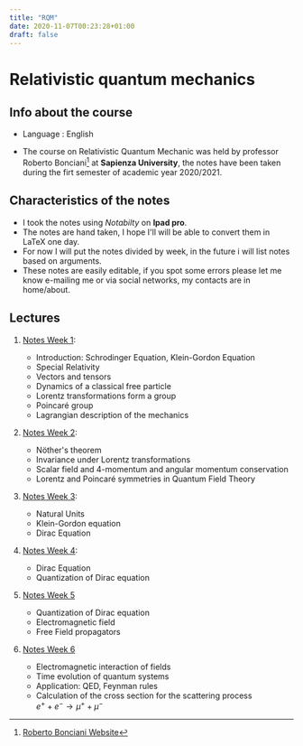 ```yaml
---
title: "RQM"
date: 2020-11-07T00:23:28+01:00
draft: false
---
```



# Relativistic quantum mechanics

## Info about the course

* Language : English

* The course on Relativistic Quantum Mechanic was held by professor Roberto Bonciani[^1] at **Sapienza University**, the notes have been taken during the firt semester of academic year 2020/2021.

## Characteristics of the notes

- I took the notes using _Notabilty_ on **Ipad pro**.
- The notes are hand taken, I hope I'll will be able to convert them in LaTeX one day.
- For now I will put the notes divided by week, in the future i will list notes based on arguments.
- These notes are easily editable, if you spot some errors please let me know e-mailing me or via social networks, my contacts are in home/about. 


## Lectures

1. [Notes Week 1](https://drive.google.com/file/d/18Yc9oCD-U1NyoMpVZqtd8s8HnNHOh6Ia/view?usp=sharing):
    - Introduction: Schrodinger Equation, Klein-Gordon Equation
    - Special Relativity
    - Vectors and tensors
    - Dynamics of a classical free particle
    - Lorentz transformations form a group
    - Poincaré group
    - Lagrangian description of the mechanics

2. [Notes Week 2](https://drive.google.com/file/d/1jCNnM0Qa21dX_fN387spZ1MsK-r-S5Mf/view?usp=sharing):
    - Nöther's theorem
    - Invariance under Lorentz transformations
    - Scalar field and 4-momentum and angular momentum conservation
    - Lorentz and Poincaré symmetries in Quantum Field Theory



3. [Notes Week 3](https://drive.google.com/file/d/1ZBUCvQVFTy80E7Eh11mkYTCOoMNoP8g2/view?usp=sharing):
    - Natural Units
    - Klein-Gordon equation
    - Dirac Equation



4. [Notes Week 4](https://drive.google.com/file/d/1vtyIue5RADGRXfvukmN6BeyE5D4ZMmgp/view?usp=sharing):
    - Dirac Equation
    - Quantization of Dirac equation

5. [Notes Week 5](https://drive.google.com/file/d/1N_FioQTsL846NO3y5ddV2M6LxSlXofBZ/view?usp=sharing)
    - Quantization of Dirac equation
    - Electromagnetic field
    - Free Field propagators


6. [Notes Week 6](https://drive.google.com/file/d/1rmj5J5r0Af96lj2X2XyF9ppq5TvlMa7_/view?usp=sharing)
    - Electromagnetic interaction of fields
    - Time evolution of quantum systems
    - Application: QED, Feynman rules
    - Calculation of the cross section for the scattering process  
    $e^{+}+e^{-}\to\mu^{+}+\mu^{-}$


[^1]: [Roberto Bonciani Website](http://www.roma1.infn.it/~boncianr/index.html)
